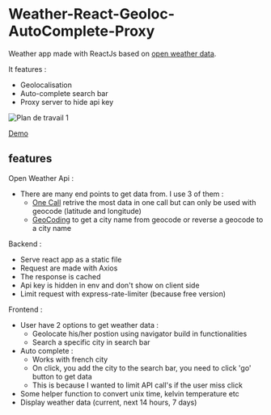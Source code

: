 # Weather-React-Geoloc-AutoComplete-Proxy

Weather app made with ReactJs based on [open weather data](https://openweathermap.org/).  

It features : 
  - Geolocalisation
  - Auto-complete search bar
  - Proxy server to hide api key


![Plan de travail 1](https://user-images.githubusercontent.com/98763680/164020986-8386b77e-466a-471a-a2c6-518f0bb81741.png)


[Demo](https://opn-weather.herokuapp.com/)

## features 

Open Weather Api :
  - There are many end points to get data from. I use 3 of them :
    - [One Call](https://openweathermap.org/api/one-call-api) retrive the most data in one call but can only be used with geocode (latitude and longitude)
    - [GeoCoding](https://openweathermap.org/api/geocoding-api) to get a city name from geocode or reverse a geocode to a city name

Backend :

  - Serve react app as a static file
  - Request are made with Axios
  - The response is cached 
  - Api key is hidden in env and don't show on client side
  - Limit request with express-rate-limiter (because free version)

Frontend :

  - User have 2 options to get weather data :
    - Geolocate his/her postion using navigator build in functionalities
    - Search a specific city in search bar
  - Auto complete :
    -  Works with french city
    -  On click, you add the city to the search bar, you need to click 'go' button to get data  
    -  This is because I wanted to limit API call's if the user miss click
  - Some helper function to convert unix time, kelvin temperature etc
  - Display weather data (current, next 14 hours, 7 days)


 
 

